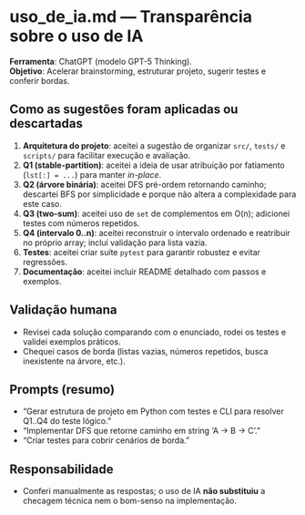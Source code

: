 # uso_de_ia.md — Transparência sobre o uso de IA

**Ferramenta**: ChatGPT (modelo GPT-5 Thinking).  
**Objetivo**: Acelerar brainstorming, estruturar projeto, sugerir testes e conferir bordas.

## Como as sugestões foram aplicadas ou descartadas
1. **Arquitetura do projeto**: aceitei a sugestão de organizar `src/`, `tests/` e `scripts/` para facilitar execução e avaliação.
2. **Q1 (stable-partition)**: aceitei a ideia de usar atribuição por fatiamento (`lst[:] = ...`) para manter *in-place*.
3. **Q2 (árvore binária)**: aceitei DFS pré-ordem retornando caminho; descartei BFS por simplicidade e porque não altera a complexidade para este caso.
4. **Q3 (two-sum)**: aceitei uso de `set` de complementos em O(n); adicionei testes com números repetidos.
5. **Q4 (intervalo 0..n)**: aceitei reconstruir o intervalo ordenado e reatribuir no próprio array; incluí validação para lista vazia.
6. **Testes**: aceitei criar suíte `pytest` para garantir robustez e evitar regressões.
7. **Documentação**: aceitei incluir README detalhado com passos e exemplos.

## Validação humana
- Revisei cada solução comparando com o enunciado, rodei os testes e validei exemplos práticos.
- Chequei casos de borda (listas vazias, números repetidos, busca inexistente na árvore, etc.).

## Prompts (resumo)
- “Gerar estrutura de projeto em Python com testes e CLI para resolver Q1..Q4 do teste lógico.”
- “Implementar DFS que retorne caminho em string ‘A -> B -> C’.”
- “Criar testes para cobrir cenários de borda.”

## Responsabilidade
- Conferi manualmente as respostas; o uso de IA **não substituiu** a checagem técnica nem o bom-senso na implementação.
